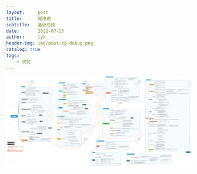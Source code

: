 ```yaml
---
layout:     post
title:      域渗透
subtitle:   基础总结
date:       2022-07-25
author:     lyk
header-img: img/post-bg-debug.png
catalog: true
tags:
    - 攻防
---
```


![image-20240731203003540](\img\image-20240731203003540.png)
